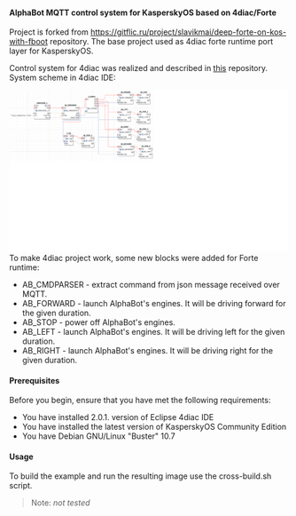 #### AlphaBot MQTT control system for KasperskyOS based on 4diac/Forte   
Project is forked from https://gitflic.ru/project/slavikmai/deep-forte-on-kos-with-fboot repository. The base project used as 4diac forte runtime port layer for KasperskyOS.  

Control system for 4diac was realized and described in [this](https://github.com/alekseym/forte_app_examples/tree/master/simpleAlphabot) repository.   
System scheme in 4diac IDE:      

![System scheme](https://github.com/alekseym/forte_app_examples/blob/master/doc/simpleAlphabotMQTT.png)
To make 4diac project work, some new blocks were added for Forte runtime:
- AB_CMDPARSER - extract command from json message received over MQTT. 
- AB_FORWARD - launch AlphaBot's engines. It will be driving forward for the given duration.
- AB_STOP - power off AlphaBot's engines.
- AB_LEFT - launch AlphaBot's engines. It will be driving left for the given duration.
- AB_RIGHT - launch AlphaBot's engines. It will be driving right for the given duration. 


#### Prerequisites
Before you begin, ensure that you have met the following requirements:

- You have installed 2.0.1. version of Eclipse 4diac IDE
- You have installed the latest version of KasperskyOS Community Edition
- You have Debian GNU/Linux "Buster" 10.7
#### Usage
To build the example and run the resulting image use the cross-build.sh script.

> Note: *not tested*   

